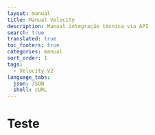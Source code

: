```yaml
---
layout: manual
title: Manual Velocity
description: Manual integração técnica via API
search: true
translated: true
toc_footers: true
categories: manual
sort_order: 1
tags:
  - Velocity V2
language_tabs:
  json: JSON
  shell: cURL
---
```


# Teste